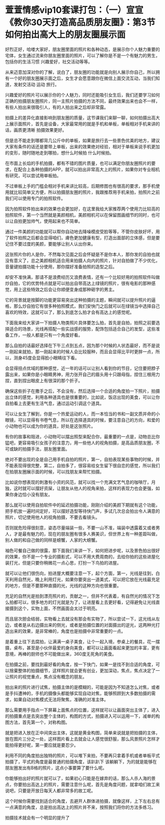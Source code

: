 # 萱萱情感vip10套课打包：（一）宣宣《教你30天打造高品质朋友圈》：第3节 如何拍出高大上的朋友圈展示面

好烈正好，哈喽大家好，朋友圈里面的照片和各种动态，是展示你个人魅力重要的宅体，女生通过流来你朋友圈里面的照片，可以了解你是不是一个有魅力的男生，包括你的生活习惯 兴趣爱好，社交活动等等。

从来迈意加深对你的了解，说白了，朋友圈的功能就是向别人展示你自己，所以拥有一个好的朋友圈展示面之后，女生才会愿意跟你在微信上面交流互动，当我们知道，发射交活动 运动 旅行。

兴趣爱好的照片可以展示你的个人魅力，同时还能吸引女生后，我们还要学习如何正确的拍摄朋友圈照片，同一主照片拍摄的方法不同，最终效果出来也会不一样，有些人拍出来很吸引人，有的人拍出来之后却非常露。

拍摄上的差异化直接影响到朋友圈的质量，这节课我们来聊一聊，如何拍摄出高大上展示面照片，首先是设备，大家最常用的就是手机和单板，单板相对手机来讲的话，画质更清晰 拍摄效果更好。

但是总不能走到哪都背几公斤中的单板，如果是旅行去一些景色优美的地方，建议大家有条件的话还是要带上单板，出来的效果绝对经验，相对于单板来说手机更加的变形，随时随地走到哪拍，想什么时候拍 什么时候拍。

在市面上长焰的手机拍摄，都有不错的图片质量，也可以满足你朋友圈照片的要求，在配合上各种拍摄的APP，就可以拍出非常高大上的照片，如果你对专业相机有研究，可以尝试用单板拍。

不过单板上手的门槛会相对手机来讲比较高，后期修图也有很高的要求，那手机使用就比较简单又方便，所以拍摄朋友圈的照片，我跟推荐用手机来拍，拍照片之前我们可以使用专门的拍照软件。

因为拍照软件拍出来的效果也会更加好，在这里我给大家推荐两个使用力比较高的拍照软件，第一个当然就是美颜相机，美颜相机可以在保留图画细节的同时，也可以让自拍更加帅气，使用起来也不简单。

通过一件美颜的功能就可以帮你自动地去降噪模皮受脸等等，不管你皮肤好坏，用了软件拍照之后都会显得咱们，膚色更加健康有型，打造出面部的立体感，但是要记住不要过度的美颜，要能够让别人认出你来。

这张照片你的人是你，不然每次见面之后会怀疑是不是你本人，那你发的自拍也就没有意义了，总之美颜相机适合用来拍摄人向内的照片，针对自拍做了不少优化，音量键拍摄功能十分使用，那你摆好准备拍照的造型之后。

却安不准快满，那请不是浪费经历又浪费表情，还有一个比较好用的拍照软件叫做炒自拍，它的优势特点就是可以拍出自带高达上绿镜的照片，很有电影的那种感觉，用上这些特效之后会让你顺便变身成那种砸字的男主。

它的背景就是按脚的功能更容易突出这种拍摄的主题，瞬间就可以提升照片的逼格，那么炒自拍它有很多种拍照模式，我们安快门之后就可以在绿镜当中选择自己喜欢的特效，这就可以了，那么到底怎么拍才会有高达上的感觉呢。

下面我来给大家讲一下拍摄人物类照片具体要怎么拍，首先是自拍，拍照之前要选择适合的场景，光线再搭配一些实战感的服势，配饰包括适合自己的发型，这些准备工作，一般人都是只有一个角度好看。

那么自拍的话最好选择在下午三点到五点，因为那个时候的人状态最好，而不是说一刚起来就拍，那一刚起来的时候人会比较服种，而且会显得比平时更胖一点，所以，测身45度会显得脸小眼睛往下看。

会显得扭点优域的那种感觉，近一年的话可以让别人看到你的节目，记住要把脖子露出来，如果你是小眼睛男神，用力张开自己的眉头用十只跟母指，捏住三根用力捏，直到捏出眼皮上有很深的那个折子。

确保这些折子在撒手之后，不会没有，然后选择一个合适的角度拍一下照片，拍摄出立体的感觉，利用各种道具也是很重要的，比如说，饭店出现的美食，可以让你自拍看上去更有生活气息，通过运动引调这个道具。

可以让女生了解到，你是一个热爱运动的人，而一本恰当的书和一副文质并命的小眼镜，可以显得有书卷气息，所以在选择道具的时候，要注意自己的方向，和爱的小动物也可以成为你的道具，好处是这张照片。

有你的故事和阻进，小动物可以摆出照型来配合你，最重要的一点是，动物总比你猛吧，更容易吸引女孩子的注意力，用一些他人的视角拍摄，是高品质朋友圈，不可或缺的拍摄手法，朋友圈里面。

绝对不要出现的全是自己用手机自拍的照片，第一，自拍表现某些事物的时候，并不能表现得很完整，第二，自拍多了，很容易给女生留下很自恋的感觉，所以我们在拍朋友圈展示面的时候，可以找朋友来帮忙拍摄。

比如说你想表现的刺激有小资的风范，就可以找一个充满文艺气息的咖啡厅，月独，这时就可以摆好资屎，让朋友从他人的视角来拍，这样的表现力也会更强，如果你身边恰小没有朋友。

那么就可以使用自拍软件中的延迟拍摄功能，刚刚介绍的美颜下期就有这个功能，把手机放一遍时间定好，可以摆好造型等待快门声，多试几次总会拍出令人满意的照片，切记使用他人的视角拍摄，不要去看镜头。

否则就危险得很刻意，姿态尽量端装一些，不要一山不准，端装中透露着又或者男人，才是最有魅力的，现在的朋友圈有很多人赛美识，但世界上有一种差距叫做，别人做的和自己做的同样是螃蟹，人家的大螃蟹。

袖色可餐自己做的很露，那下面我们来讲一下，如何把进步呢，以及景色拍出很好的效果，你不是一个专业的摄影式，可以不用大费周商的，去给你拍的这些进屋化装打光，但是只要你稍微花一点心思，打扮一下鸟拍的进屋。

就可以让他们很伤向，拍进屋大概要注意一下，起个方面，第一，光线是往到，白天利用自然光，晚上利用灯光，如果你要突出一道美式，可以把它放在光线最充足的地方，但是不要那种直摄的光，光线的这种方向也很重要。

充足的自然光是拍到漂亮照片的，贡献之一，但并不代表着，有自然光的情况下怎么拍都可以，很多地方的灯光就是为了，让进屋看上去更好看，记得避免让光线直接摄到这个，实物上面，不然画面会太过于明亮。

而且层次胆会结弱，实物看上去就没有那会有实物了，所以尝试一下，这光线从左边，或者是从右边摄出来的侧光，或者是拍摄位置的对面摄出的逆光，这两种光打造出来的效果，是非常棒的，角度也是拍摄中非常重要的一点。

是着重上往下去腐拍，让满满一桌子美食，让个一起入境，参桌上的餐具，花一摆摄，桌布，甚至是小伙伴最爱的身向美食，都可以让画面看起来更加的丰富，更有意境，再棒的厨师也不可能做出来，360度无死角的美食。

在拍摄之前，要找到最好看的角度，按一下快门，如果一是找不到合适的角度，可以捨棄整体的拍摄细节，这样照片就会更有创业，更加深动，焦点，焦点决定了一让照片的视觉重点，焦点没有概念的朋友。

拍出来的照片进行试焦，拍摄主体的是模糊的，可能是因为不知道怎么对焦，或者是手抖遭神的，手机的摄像头都能够实现自动对焦，能够照顾到大多数拍摄的需求，如果自动对焦模式无法将聚焦，准确的对准主体。

那么需要用手指点一下屏幕上面焦点的位置，这样就可以让画面突出主体了，进入的拍摄重点是去突出整个主体的，构图的方式，拍摄进入可以运用一下，减单的构图方法，首先第一个，对称构图。

就是把进入放在正中间突出主体，这就是黄金构图，简单来说就是把拍摄的主体，放在图片三分之一处，这样图片看上去就会让人感觉很舒服，那么风景照片怎样才能拍得更好呢，第一要应就是要忍少。

利用不同的角度拍出独特的照片，可以堆下来拍，不要再只拿着手机或者单板平式拍摄了，平式的角度是最普通的拍摄角度，该趴趴下 该躺躺下，为的就是能够在朋友圈发出有B格的照片，这点小事要算了要什么呢。

你能够拍出好的照片就可以了，如果初心只能是在嫁弃的话，那么人杀人海的景点，你要拍出高达上的照片，需要注意什么呢，首先是角度问题，就拿咱们故工来说吧，只要是开放日每天人都非常多的故工呢。

这个时候你需要找到适合的角度，去避开人群体进拍摄，就像这样，上下左右总有一点满意的角度，总是拍出高达上的照片并不来，按照我们将你的方法多练习。

拍摄技术就会有一个明显的提升了